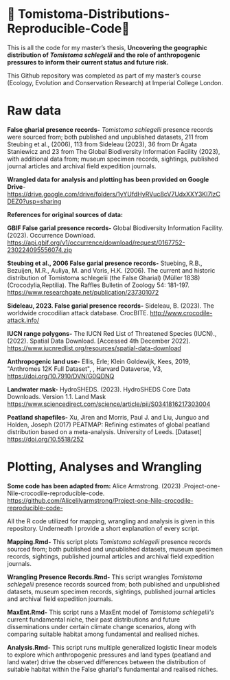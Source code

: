 # 🐊 Tomistoma-Distributions-Reproducible-Code🐊 #
This is all the code for my master’s thesis, **Uncovering the geographic distribution of *Tomistoma schlegelii* and the role of anthropogenic pressures to inform their current status and future risk.**

This Github repository was completed as part of my master’s course (Ecology, Evolution and Conservation Research) at Imperial College London.

# Raw data #

**False gharial presence records-**
*Tomistoma schlegelii* presence records were sourced from; both published and unpublished datasets, 211 from Steubing et al., (2006), 113 from Sideleau (2023), 36 from Dr Agata Staniewicz and 23 from The Global Biodiversity Information Facility (2023), with additional data from; museum specimen records, sightings, published journal articles and archival field expedition journals.

**Wrangled data for analysis and plotting has been provided on Google Drive**-https://drive.google.com/drive/folders/1yYUfdHyRVuc8cV7UdxXXY3KI7lzCDEZ0?usp=sharing  

**References for original sources of data:**

**GBIF False garial presence records-**
Global Biodiversity Information Facility. (2023). Occurrence Download. https://api.gbif.org/v1/occurrence/download/request/0167752-230224095556074.zip

**Steubing et al., 2006 False garial presence records-**
Stuebing, R.B., Bezuijen, M.R., Auliya, M. and Voris, H.K. (2006). The current and historic distribution of Tomistoma schlegelii (the False Gharial) (Müller 1838) (Crocodylia,Reptilia). The Raffles Bulletin of Zoology 54: 181-197. https://www.researchgate.net/publication/237301072 

**Sideleau, 2023. False garial presence records-**
Sideleau, B. (2023). The worldwide crocodilian attack database. CrocBITE. http://www.crocodile-attack.info/ 

**IUCN range polygons-**
The IUCN Red List of Threatened Species (IUCN)., (2022). Spatial Data Download. [Accessed 4th December 2022]. https://www.iucnredlist.org/resources/spatial-data-download 

**Anthropogenic land use-**
Ellis, Erle; Klein Goldewijk, Kees, 2019, "Anthromes 12K Full Dataset", , Harvard Dataverse, V3, https://doi.org/10.7910/DVN/G0QDNQ 

**Landwater mask-**
HydroSHEDS. (2023). HydroSHEDS Core Data Downloads. Version 1.1. Land Mask https://www.sciencedirect.com/science/article/pii/S0341816217303004 


**Peatland shapefiles-**
Xu, Jiren and Morris, Paul J. and Liu, Junguo and Holden, Joseph (2017) PEATMAP: Refining estimates of global peatland distribution based on a meta-analysis. University of Leeds. [Dataset] https://doi.org/10.5518/252 

# Plotting, Analyses and Wrangling #

**Some code has been adapted from:**
Alice Armstrong. (2023) .Project-one-Nile-crocodile-reproducible-code. https://github.com/Alicelilyarmstrong/Project-one-Nile-crocodile-reproducible-code- 

All the R code utilized for mapping, wrangling and analysis is given in this repository. Underneath I provide a short explanation of every script.

**Mapping.Rmd-** This script plots *Tomistoma schlegelii* presence records sourced from; both published and unpublished datasets, museum specimen records, sightings, published journal articles and archival field expedition journals.

**Wrangling Presence Records.Rmd-** This script wrangles *Tomistoma schlegelii* presence records sourced from; both published and unpublished datasets, museum specimen records, sightings, published journal articles and archival field expedition journals.

**MaxEnt.Rmd-** This script runs a MaxEnt model of *Tomistoma schlegelii's* current fundamental niche, their past distributions and future disseminations under certain climate change scenarios, along with comparing suitable habitat among fundamental and realised niches.

**Analysis.Rmd-** This script runs multiple generalized logistic linear models to explore which anthropogenic pressures and land types (peatland and land water) drive the observed differences between the distribution of suitable habitat within the False gharial's fundamental and realised niches.

